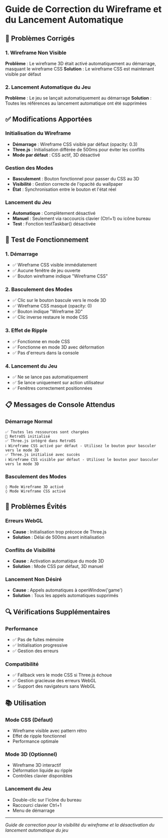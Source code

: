 # Guide de Correction du Wireframe et du Lancement Automatique

## 🔧 Problèmes Corrigés

### 1. Wireframe Non Visible
**Problème** : Le wireframe 3D était activé automatiquement au démarrage, masquant le wireframe CSS
**Solution** : Le wireframe CSS est maintenant visible par défaut

### 2. Lancement Automatique du Jeu
**Problème** : Le jeu se lançait automatiquement au démarrage
**Solution** : Toutes les références au lancement automatique ont été supprimées

## ✅ Modifications Apportées

### Initialisation du Wireframe
- **Démarrage** : Wireframe CSS visible par défaut (opacity: 0.3)
- **Three.js** : Initialisation différée de 500ms pour éviter les conflits
- **Mode par défaut** : CSS actif, 3D désactivé

### Gestion des Modes
- **Basculement** : Bouton fonctionnel pour passer du CSS au 3D
- **Visibilité** : Gestion correcte de l'opacité du wallpaper
- **État** : Synchronisation entre le bouton et l'état réel

### Lancement du Jeu
- **Automatique** : Complètement désactivé
- **Manuel** : Seulement via raccourcis clavier (Ctrl+1) ou icône bureau
- **Test** : Fonction testTaskbar() désactivée

## 🧪 Test de Fonctionnement

### 1. Démarrage
- ✅ Wireframe CSS visible immédiatement
- ✅ Aucune fenêtre de jeu ouverte
- ✅ Bouton wireframe indique "Wireframe CSS"

### 2. Basculement des Modes
- ✅ Clic sur le bouton bascule vers le mode 3D
- ✅ Wireframe CSS masqué (opacity: 0)
- ✅ Bouton indique "Wireframe 3D"
- ✅ Clic inverse restaure le mode CSS

### 3. Effet de Ripple
- ✅ Fonctionne en mode CSS
- ✅ Fonctionne en mode 3D avec déformation
- ✅ Pas d'erreurs dans la console

### 4. Lancement du Jeu
- ✅ Ne se lance pas automatiquement
- ✅ Se lance uniquement sur action utilisateur
- ✅ Fenêtres correctement positionnées

## 📋 Messages de Console Attendus

### Démarrage Normal
```
✅ Toutes les ressources sont chargées
🚀 RetroOS initialisé
✅ Three.js intégré dans RetroOS
ℹ️ Wireframe CSS activé par défaut - Utilisez le bouton pour basculer vers le mode 3D
✅ Three.js initialisé avec succès
ℹ️ Wireframe CSS visible par défaut - Utilisez le bouton pour basculer vers le mode 3D
```

### Basculement des Modes
```
◊ Mode Wireframe 3D activé
◊ Mode Wireframe CSS activé
```

## 🚫 Problèmes Évités

### Erreurs WebGL
- **Cause** : Initialisation trop précoce de Three.js
- **Solution** : Délai de 500ms avant initialisation

### Conflits de Visibilité
- **Cause** : Activation automatique du mode 3D
- **Solution** : Mode CSS par défaut, 3D manuel

### Lancement Non Désiré
- **Cause** : Appels automatiques à openWindow('game')
- **Solution** : Tous les appels automatiques supprimés

## 🔍 Vérifications Supplémentaires

### Performance
- ✅ Pas de fuites mémoire
- ✅ Initialisation progressive
- ✅ Gestion des erreurs

### Compatibilité
- ✅ Fallback vers le mode CSS si Three.js échoue
- ✅ Gestion gracieuse des erreurs WebGL
- ✅ Support des navigateurs sans WebGL

## 📚 Utilisation

### Mode CSS (Défaut)
- Wireframe visible avec pattern rétro
- Effet de ripple fonctionnel
- Performance optimale

### Mode 3D (Optionnel)
- Wireframe 3D interactif
- Déformation liquide au ripple
- Contrôles clavier disponibles

### Lancement du Jeu
- Double-clic sur l'icône du bureau
- Raccourci clavier Ctrl+1
- Menu de démarrage

---

*Guide de correction pour la visibilité du wireframe et la désactivation du lancement automatique du jeu*
